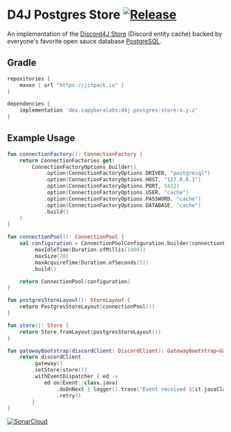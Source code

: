 # D4J Postgres Store [![Release](https://jitpack.io/v/dev.capybaralabs/d4j-postgres-store.svg)](https://jitpack.io/#dev.capybaralabs/d4j-postgres-store)

An implementation of
the [Discord4J Store](https://github.com/Discord4J/Discord4J/tree/master/common/src/main/java/discord4j/common/store/api/layout)
(Discord entity cache)
backed by everyone's favorite open sauce database [PostgreSQL](https://www.postgresql.org/).

## Gradle

```groovy
repositories {
	maven { url "https://jitpack.io" }
}

dependencies {
	implementation 'dev.capybaralabs:d4j-postgres-store:x.y.z'
}
 ```

## Example Usage

```kotlin
fun connectionFactory(): ConnectionFactory {
    return ConnectionFactories.get(
        ConnectionFactoryOptions.builder()
            .option(ConnectionFactoryOptions.DRIVER, "postgresql")
            .option(ConnectionFactoryOptions.HOST, "127.0.0.1")
            .option(ConnectionFactoryOptions.PORT, 5432)
            .option(ConnectionFactoryOptions.USER, "cache")
            .option(ConnectionFactoryOptions.PASSWORD, "cache")
            .option(ConnectionFactoryOptions.DATABASE, "cache")
            .build()
    )
}

fun connectionPool(): ConnectionPool {
    val configuration = ConnectionPoolConfiguration.builder(connectionFactory())
        .maxIdleTime(Duration.ofMillis(1000))
        .maxSize(20)
        .maxAcquireTime(Duration.ofSeconds(5))
        .build()

    return ConnectionPool(configuration)
}

fun postgresStoreLayout(): StoreLayout {
    return PostgresStoreLayout(connectionPool())
}

fun store(): Store {
    return Store.fromLayout(postgresStoreLayout())
}

fun gatewayBootstrap(discordClient: DiscordClient): GatewayBootstrap<GatewayOptions> {
    return discordClient
        .gateway()
        .setStore(store())
        .withEventDispatcher { ed ->
            ed.on(Event::class.java)
                .doOnNext { logger().trace("Event received ${it.javaClass.simpleName}") }
                .retry()
        }
}
```

[![SonarCloud](https://sonarcloud.io/images/project_badges/sonarcloud-black.svg)](https://sonarcloud.io/dashboard?id=dev.capybaralabs.d4j.store.postgres%3Ad4j-postgres-store)
